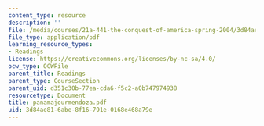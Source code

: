 ```yaml
---
content_type: resource
description: ''
file: /media/courses/21a-441-the-conquest-of-america-spring-2004/3d84ae816abe8f16791e0168e468a79e_panamajourmendoza.pdf
file_type: application/pdf
learning_resource_types:
- Readings
license: https://creativecommons.org/licenses/by-nc-sa/4.0/
ocw_type: OCWFile
parent_title: Readings
parent_type: CourseSection
parent_uid: d351c30b-77ea-cda6-f5c2-a0b747974938
resourcetype: Document
title: panamajourmendoza.pdf
uid: 3d84ae81-6abe-8f16-791e-0168e468a79e
---
```

